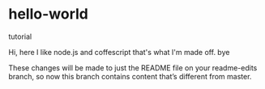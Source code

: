 # hello-world
tutorial

Hi, here I like node.js and coffescript that's what I'm made off.
bye

These changes will be made to just the README file on your readme-edits branch, so now this branch contains content that’s different from master.
